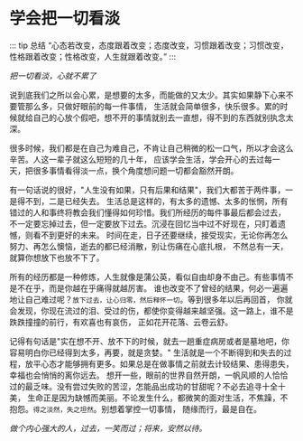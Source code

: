 # 学会把一切看淡

::: tip 总结
“心态若改变，态度跟着改变；态度改变，习惯跟着改变；习惯改变，性格跟着改变；性格改变，人生就跟着改变。”
:::

_把一切看淡，心就不累了_

说到底我们之所以会心累，是想要的太多，而能做的又太少。其实如果静下心来不要管那么多，只做好眼前的每一件事情，
生活就会简单很多，快乐很多。累的时候就给自己的心放个假吧，想不开的事情就别去一直想，得不到的东西就别执念太深。

很多时候，我们都是在自己为难自己，不肯让自己稍微的松一口气，所以才会这么辛苦。人这一辈子就这么短短的几十年，
应该学会生活，学会开心的去过每一天，把很多事情看得淡一点，换个角度想问题一切都会豁然开朗。

有一句话说的很好，"人生没有如果，只有后果和结果"，我们大都苦于两件事，一是得不到，二是已经失去。
生活总是这样的，有太多的遗憾、太多的怅惘，所有错过的人和事终将教会我们懂得如何珍惜。我们所经历的每件事最后都会过去，
不一定要忘掉过去，但一定要放下过去。沉浸在回忆当中过不好现在，只盯着遗憾，则看不到更好的未来。
时间在走，日子还要继续，接受现实，无论你再怎么努力、再怎么懊恼，逝去的都已经消散，别让伤痛在心底扎根，
不然总有一天，就算你想放下也放不下了。

所有的经历都是一种修炼，人生就像是蒲公英，看似自由却身不由己。有些事情不是不在乎，而是你越在乎痛得就越厉害。
谁也改变不了曾经的结果，何必一遍遍地让自己难过呢？`放下过去，让心归零，然后释怀一切`。等到很多年以后再回首，
你就会发现，你现在流过的泪、受过的伤，都使你变得越来越坚强。这一路上，谁不是跌跌撞撞的前行，有欢喜也有哀伤，
正如花开花落、云卷云舒。

记得有句话是"实在想不开、放不下的时候，就去一趟重症病房或者是墓地吧，你容易明白你已经得到太多，再要，就是贪婪。"
生活就是一个不断得到和失去的过程，放平心态才能够拥有更多。如果总是在做事情之前就去计较结果、患得患失，幸福也会悄悄的离你远去。
想开一些，眼前的世界自然开朗，一帆风顺的人恰恰过的最乏味。没有尝过失败的苦涩，怎能品出成功的甘甜呢？不必去追寻十全十美，
生命正是因为缺憾而美丽。不论发生什么，都微笑的面对生活，不焦躁，不抱怨。`得之淡然，失之坦然`。别想着掌控一切事情，
随缘而行，最是自在。

_做个内心强大的人，过去，一笑而过；将来，安然以待。_

